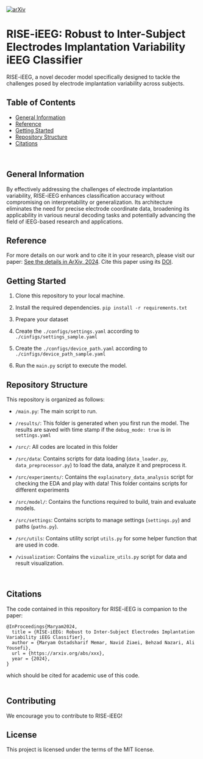 [![arXiv](https://img.shields.io/badge/arXiv-2206.03992-b31b1b.svg)](https://arxiv.org/abs/2408.14477v1)
# RISE-iEEG: Robust to Inter-Subject Electrodes Implantation Variability iEEG Classifier
RISE-iEEG, a novel decoder model specifically designed to tackle the challenges posed by electrode implantation variability across subjects.

## Table of Contents
* [General Information](#general-information)
* [Reference](#reference)
* [Getting Started](#getting-started)
* [Repository Structure](#repository-structure)
* [Citations](#citations)
<br/>


## General Information
By effectively addressing the challenges of electrode implantation variability, RISE-iEEG enhances classification accuracy without compromising on interpretability or generalization. Its architecture eliminates the need for precise electrode coordinate data, broadening its applicability in various neural decoding tasks and potentially advancing the field of iEEG-based research and applications.

## Reference
For more details on our work and to cite it in your research, please visit our paper: [See the details in ArXiv, 2024](https://arxiv.org/abs/2408.14477v1). Cite this paper using its [DOI](https://arxiv.org/abs/2408.14477v1).

## Getting Started

1. Clone this repository to your local machine.

2. Install the required dependencies. `pip install -r requirements.txt`

3. Prepare your dataset

4. Create the `./configs/settings.yaml` according to `./cinfigs/settings_sample.yaml`

5. Create the `./configs/device_path.yaml` according to `./cinfigs/device_path_sample.yaml`

6. Run the `main.py` script to execute the model.

## Repository Structure
This repository is organized as follows:

- `/main.py`: The main script to run.

- `/results/`: This folder is generated when you first run the model. The results are saved with time stamp if the `debug_mode: true` is in `settings.yaml`

- `/src/`: All codes are located in this folder

- `/src/data`: Contains scripts for data loading (`data_loader.py`, `data_preprocessor.py`) to load the data, analyze it and preprocess it.

- `/src/experiments/`: Contains the `explainatory_data_analysis` script for checking the EDA and play with data! This folder contains scripts for different experiments

- `/src/model/`: Contains the functions required to build, train and evaluate models.

- `/src/settings`: Contains scripts to manage settings (`settings.py`) and paths (`paths.py`).

- `/src/utils`: Contains utility script `utils.py` for some helper function that are used in code.

- `/visualization`: Contains the `vizualize_utils.py` script for data and result visualization.
<br/>



## Citations
The code contained in this repository for RISE-iEEG is companion to the paper:  

```
@InProceedings{Maryam2024,
  title = {RISE-iEEG: Robust to Inter-Subject Electrodes Implantation Variability iEEG Classifier},
  author = {Maryam Ostadsharif Memar, Navid Ziaei, Behzad Nazari, Ali Yousefi},
  url = {https://arxiv.org/abs/xxx},
  year = {2024},
}
```
which should be cited for academic use of this code.  
<br/>

## Contributing

We encourage you to contribute to RISE-iEEG! 

## License

This project is licensed under the terms of the MIT license.
